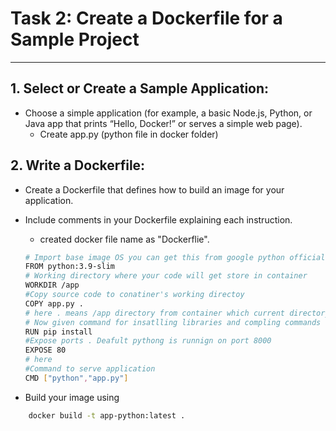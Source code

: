 # Task 2: Create a Dockerfile for a Sample Project
---
## 1. Select or Create a Sample Application:
- Choose a simple application (for example, a basic Node.js, Python, or Java app that prints “Hello, Docker!” or serves a simple web page).
    - Create app.py (python file in docker folder)
## 2. Write a Dockerfile:
- Create a Dockerfile that defines how to build an image for your application.
- Include comments in your Dockerfile explaining each instruction.

    - created docker file name as "Dockerflie".
    ```bash
    # Import base image OS you can get this from google python official
    FROM python:3.9-slim
    # Working directory where your code will get store in container
    WORKDIR /app
    #Copy source code to conatiner's working directoy
    COPY app.py .
    # here . means /app directory from container which current directory u can also do src/* app/
    # Now given command for insatlling libraries and compling commands
    RUN pip install
    #Expose ports . Deafult pythong is runnign on port 8000
    EXPOSE 80
    # here
    #Command to serve application
    CMD ["python","app.py"]
    ```

- Build your image using
```bash
    docker build -t app-python:latest .
```